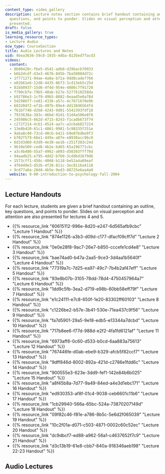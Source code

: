 ```yaml
---
content_type: video_gallery
description: Lecture notes section contains brief handout containing an outline, key
  questions, and points to ponder. Slides on visual perception and attention are also
  presented.
draft: false
is_media_gallery: true
learning_resource_types:
- Lecture Audio
ocw_type: CourseSection
title: Audio Lectures and Notes
uid: 4bea3636-59c8-1935-4dba-8135ed7facd3
videos:
  content:
  - 8b00420c-fbe5-4541-adb0-d29bacb70933
  - b6b2dcdf-43e3-4676-845b-7ba58084d72c
  - 1f771271-94ae-4a8a-b72a-9dd8cade7766
  - e02b61e6-12d8-4435-86f3-3cd13eb5c25d
  - 81bb0937-15d6-4f4d-954e-4886c7f91720
  - f790cbfe-79b5-40ab-b27e-5277610258da
  - b92786e3-1cf9-49b5-8082-0eaad5e0a78d
  - 5d2986f7-ce81-4336-a57c-4c7671670e9b
  - 683204f2-ef1b-497b-89e4-dd13846564fd
  - f61bf748-d268-4243-9d01-5542393fdf18
  - 7933638a-383c-46bd-91d1-51d4a506e8f8
  - 245986c5-662d-4715-8243-f1cadb673f74
  - c272f214-4cb1-4524-aa7c-a2cbab827224
  - 13e8b420-81c1-4861-9981-5c98335f251e
  - 9aba8c40-73cd-40cb-b421-b9e07bdbe9f3
  - b702f579-66e1-449a-a87e-e8930acc9bc0
  - 6d193d60-63d9-4e30-ae16-c251f383c24d
  - 9610e509-ced6-4b2e-bd65-65a196771cbc
  - a3c4b480-55a7-4962-a093-d50393fff70d
  - 94aadb25-e795-4dd2-b7b0-3cddbd1679d6
  - 1573cff1-450c-4068-b118-be52a4a89eaf
  - 4f6449e3-d52b-4f28-811c-3ec8116a4118
  - 9cd77a6a-20d4-4b5e-9ed3-88725e6aa4a0
  website: 9-00-introduction-to-psychology-fall-2004
---
```

## Lecture Handouts

For each lecture, students are given a brief handout containing an outline, key questions, and points to ponder. Slides on visual perception and attention are also presented for lectures 4 and 5.

- {{% resource_link "60615112-996e-8d20-e247-6d565afb9cbc" "Lecture 1 Handout" %}}
- {{% resource_link "874e1126-a3b3-d09d-c177-dfacf09cff7d" "Lecture 2 Handout" %}}
- {{% resource_link "0e0e28f8-9ac7-26e7-b850-cccefe1cd4e8" "Lecture 3 Handout" %}}
- {{% resource_link "bae74ad0-b47a-2aa5-9ce3-3d4aa1b5640f" "Lecture 4 Handout" %}}
- {{% resource_link "77319a7c-7d25-ea97-49c7-7b4b2af47eff" "Lecture 5 Handout" %}}
- {{% resource_link "93e8b07b-3105-78dd-78d4-4750457964a7" "Lecture 6 Handout" %}}
- {{% resource_link "1dd9c5fb-3ea2-d719-e98b-60bb58eff79f" "Lecture 7 Handout" %}}
- {{% resource_link "e1c24111-e7c8-650f-1e20-83302ff60103" "Lecture 8 Handout" %}}
- {{% resource_link "c1226be2-b57e-3b41-530e-71ea437c9f56" "Lecture 9 Handout" %}}
- {{% resource_link "fa7d5901-29a5-9e18-edb5-e13344a7dcbd" "Lecture 10 Handout" %}}
- {{% resource_link "717b8ee6-f77d-988d-e2f2-4fa1fd6121af" "Lecture 11 Handout" %}}
- {{% resource_link "6973aff6-0c60-d533-b0cd-6aa883a75613" "Lecture 12 Handout" %}}
- {{% resource_link "767446fe-d0ab-ebe9-b329-afcb5f82ccf7" "Lecture 13 Handout" %}}
- {{% resource_link "9dff846d-8002-892a-421d-c2786e1fdd6c" "Lecture 14 Handout" %}}
- {{% resource_link "900555e3-623e-3dd9-fef1-142e84b6b025" "Lecture 15 Handout" %}}
- {{% resource_link "a8f45b8a-7d77-9a49-84ed-a4e3d1ebc171" "Lecture 16 Handout" %}}
- {{% resource_link "ed930353-af8f-01c4-9038-ceb6601c11b6" "Lecture 17 Handout" %}}
- {{% resource_link "1cb29940-566a-65bc-524a-73870207149d" "Lecture 18 Handout" %}}
- {{% resource_link "09f82c46-f81e-a786-8b5c-5e6d2f065039" "Lecture 19 Handout" %}}
- {{% resource_link "10c2f01a-d071-c503-4871-0002c60c52ec" "Lecture 20 Handout" %}}
- {{% resource_link "dc9dbcf7-ed88-a962-56a1-c4637652f7c9" "Lecture 21 Handout" %}}
- {{% resource_link "d3c13b19-61e8-cbb7-840a-918346aeb198" "Lecture 22-23 Handout" %}}

## Audio Lectures